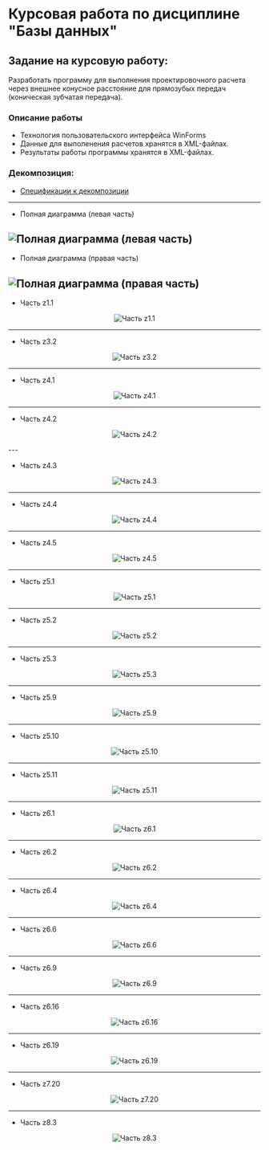 # Курсовая работа по дисциплине "Базы данных"
## Задание на курсовую работу:
Разработать программу для выполнения проектировочного расчета через внешнее конусное расстояние для прямозубых передач (коническая зубчатая передача).
### Описание работы
* Технология пользовательского интерфейса WinForms
* Данные для выполенения расчетов хранятся в XML-файлах.
* Результаты работы программы хранятся в XML-файлах.
### Декомпозиция:
* [Спецификации к декомпозиции](https://github.com/aggink/Course_work2/blob/main/Documents/%D0%A1%D0%BF%D0%B5%D1%86%D0%B8%D1%84%D0%B8%D0%BA%D0%B0%D1%86%D0%B8%D0%B8%20%D0%BA%20%D0%B4%D0%B5%D0%BA%D0%BE%D0%BC%D0%BF%D0%BE%D0%B7%D0%B8%D1%86%D0%B8%D0%B8.pdf)
---
* Полная диаграмма (левая часть)  

![Полная диаграмма (левая часть)](https://github.com/aggink/Course_work2/blob/main/Images/%D0%94%D0%B5%D0%BA%D0%BE%D0%BC%D0%BF%D0%BE%D0%B7%D0%B8%D1%86%D0%B8%D1%8F.%20%D0%A7%D0%B0%D1%81%D1%82%D1%8C%201.jpg)
---
* Полная диаграмма (правая часть)  

![Полная диаграмма (правая часть)](https://github.com/aggink/Course_work2/blob/main/Images/%D0%94%D0%B5%D0%BA%D0%BE%D0%BC%D0%BF%D0%BE%D0%B7%D0%B8%D1%86%D0%B8%D1%8F.%20%D0%A7%D0%B0%D1%81%D1%82%D1%8C%202.jpg)
---
* Часть z1.1  

<p align="center">
  <img alt="Часть z1.1" src="https://github.com/aggink/Course_work2/blob/main/Images/z1.1.jpg">
</p>

---
* Часть z3.2  

<p align="center">
  <img alt="Часть z3.2" src="https://github.com/aggink/Course_work2/blob/main/Images/z3.2.jpg">
</p>

---
* Часть z4.1 
 
<p align="center">
  <img alt="Часть z4.1" src="https://github.com/aggink/Course_work2/blob/main/Images/z4.1.jpg">
</p>

---
* Часть z4.2  
<p align="center">
  <img alt="Часть z4.2" src="https://github.com/aggink/Course_work2/blob/main/Images/z4.2.jpg">
</p>
---

* Часть z4.3  

<p align="center">
  <img alt="Часть z4.3" src="https://github.com/aggink/Course_work2/blob/main/Images/z4.3.jpg">
</p>

---
* Часть z4.4  

<p align="center">
  <img alt="Часть z4.4" src="https://github.com/aggink/Course_work2/blob/main/Images/z4.4.jpg">
</p>

---
* Часть z4.5  

<p align="center">
  <img alt="Часть z4.5" src="https://github.com/aggink/Course_work2/blob/main/Images/z4.5.jpg">
</p>

---
* Часть z5.1  

<p align="center">
  <img alt="Часть z5.1" src="https://github.com/aggink/Course_work2/blob/main/Images/z5.1.jpg">
</p>

---
* Часть z5.2  

<p align="center">
  <img alt="Часть z5.2" src="https://github.com/aggink/Course_work2/blob/main/Images/z5.2.jpg">
</p>

---
* Часть z5.3  

<p align="center">
  <img alt="Часть z5.3" src="https://github.com/aggink/Course_work2/blob/main/Images/z5.3.jpg">
</p>

---
* Часть z5.9  

<p align="center">
  <img alt="Часть z5.9" src="https://github.com/aggink/Course_work2/blob/main/Images/z5.9.jpg">
</p>

---
* Часть z5.10  

<p align="center">
  <img alt="Часть z5.10" src="https://github.com/aggink/Course_work2/blob/main/Images/z5.10.jpg">
</p>

---
* Часть z5.11  

<p align="center">
  <img alt="Часть z5.11" src="https://github.com/aggink/Course_work2/blob/main/Images/z5.11.jpg">
</p>

---
* Часть z6.1  

<p align="center">
  <img alt="Часть z6.1" src="https://github.com/aggink/Course_work2/blob/main/Images/z6.1.jpg">
</p>

---
* Часть z6.2  

<p align="center">
  <img alt="Часть z6.2" src="https://github.com/aggink/Course_work2/blob/main/Images/z6.2.jpg">
</p>

---
* Часть z6.4  

<p align="center">
  <img alt="Часть z6.4" src="https://github.com/aggink/Course_work2/blob/main/Images/z6.4.jpg">
</p>

---
* Часть z6.6  

<p align="center">
  <img alt="Часть z6.6" src="https://github.com/aggink/Course_work2/blob/main/Images/z6.6.jpg">
</p>

---
* Часть z6.9  

<p align="center">
  <img alt="Часть z6.9" src="https://github.com/aggink/Course_work2/blob/main/Images/z6.9.jpg">
</p>

---
* Часть z6.16  

<p align="center">
  <img alt="Часть z6.16" src="https://github.com/aggink/Course_work2/blob/main/Images/z6.16.jpg">
</p>

---
* Часть z6.19  

<p align="center">
  <img alt="Часть z6.19" src="https://github.com/aggink/Course_work2/blob/main/Images/z6.19.jpg">
</p>

---
* Часть z7.20  

<p align="center">
  <img alt="Часть z7.20" src="https://github.com/aggink/Course_work2/blob/main/Images/z7.20.jpg">
</p>

---
* Часть z8.3  

<p align="center">
  <img alt="Часть z8.3" src="https://github.com/aggink/Course_work2/blob/main/Images/z8.3.jpg">
</p>
